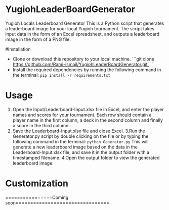 # YugiohLeaderBoardGenerator
Yugioh Locals Leaderboard Generator
This is a Python script that generates a leaderboard image for your local Yugioh tournament. The script takes input data in the form of an Excel spreadsheet, and outputs a leaderboard image in the form of a PNG file.

#Installation
- Clone or download this repository to your local machine.
```git clone https://github.com/Rami-ismail/YugiohLeaderBoardGenerator.git` ``
- Install the required dependencies by running the following command in the terminal:
```pip install -r requirements.txt```

# Usage
1. Open the Input/Leaderboard-Input.xlsx file in Excel, and enter the player names and scores for your tournament. Each row should contain a player name in the first column, a deck in the second column and finally a score in the third column.
2. Save the Leaderboard-Input.xlsx file and close Excel.
3.Run the Generator.py script by  double clicking on the file or by typing the following command in the terminal:
```python Generator.py``` 
This will generate a new leaderboard image based on the data in the Leaderboard-Input.xlsx file, and save it in the output folder with a timestamped filename.
4.Open the output folder to view the generated leaderboard image.

# Customization 
================Coming soon================================
